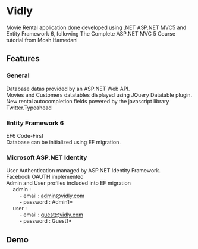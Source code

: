 # Vidly
Movie Rental application done developed using .NET ASP.NET MVC5 and Entity Framework 6, following The Complete ASP.NET MVC 5 Course tutorial from Mosh Hamedani  

## Features
### General
Database datas provided by an ASP.NET Web API.\
Movies and Customers datatables displayed using JQuery Datatable plugin.\
New rental autocompletion fields powered by the javascript library Twitter.Typeahead  

### Entity Framework 6
EF6 Code-First\
Database can be initialized using EF migration.  

### Microsoft ASP.NET Identity
User Authentication managed by ASP.NET Identity Framework.\
Facebook OAUTH implemented\
Admin and User profiles included into EF migration\
&emsp; admin :\
&emsp; &emsp; - email : admin@vidly.com\
&emsp; &emsp; - password : Admin1*\
&emsp; user :\
&emsp; &emsp; - email : guest@vidly.com\
&emsp; &emsp; - password : Guest1*  


## Demo

